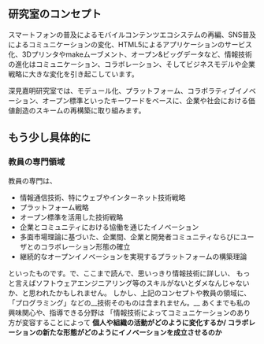 ## 研究室のコンセプト
スマートフォンの普及によるモバイルコンテンツエコシステムの再編、SNS普及によるコミュニケーションの変化、HTML5によるアプリケーションのサービス化、3Dプリンタやmakeムーブメント、オープン&ビッグデータなど、情報技術の進化はコミュニケーション、コラボレーション、そしてビジネスモデルや企業戦略に大きな変化を引き起こしています。

深見嘉明研究室では、モデュール化、プラットフォーム、コラボラティブイノベーション、オープン標準といったキーワードをベースに、企業や社会における価値創造のスキームの再構築に取り組みます。

## もう少し具体的に
### 教員の専門領域
教員の専門は、

- 情報通信技術、特にウェブやインターネット技術戦略
- プラットフォーム戦略
- オープン標準を活用した技術戦略
- 企業とコミュニティにおける協働を通じたイノベーション
- 多面市場理論に基づいた、企業間、企業と開発者コミュニティならびにユーザとのコラボレーション形態の確立
- 継続的なオープンイノベーションを実現するプラットフォームの構築理論

といったものです。で、ここまで読んで、思いっきり情報技術に詳しい、
もっと言えばソフトウェアエンジニアリング等のスキルがないとダメなんじゃないか、と思われたかもしれません。
しかし、上記のコンセプトや教員の領域に、「プログラミング」などの__技術そのものは含まれません。__
あくまでも私の興味関心や、指導できる分野は
「情報技術によってコミュニケーションのあり方が変容することによって
__個人や組織の活動がどのように変化するか/ コラボレーションの新たな形態がどのようにイノベーションを成立させるのか__
